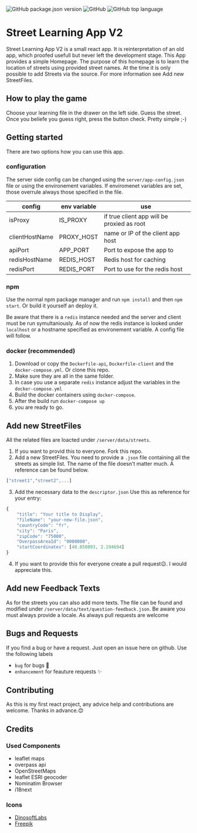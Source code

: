 ![GitHub package.json version](https://img.shields.io/badge/Version-v1.0.3-informational?style=for-the-badge) ![GitHub](https://img.shields.io/github/license/mbudget0x01/street-learning-app-v2?style=for-the-badge) ![GitHub top language](https://img.shields.io/github/languages/top/mbudget0x01/street-learning-app-v2?style=for-the-badge)

# Street Learning App V2

Street Learning App V2 is a small react app. It is reinterpretation of an old app, which proofed usefull but never left the development stage.
This App provides a simple Homepage. The purpose of this homepage is to learn the location of streets using provided street names.
At the time it is only possible to add Streets via the source. For more information see Add new StreetFiles.

## How to play the game

Choose your learning file in the drawer on the left side. Guess the street. Once you beliefe you guess right, press the button check.
Pretty simple ;-)

## Getting started

There are two options how you can use this app.

### configuration

The server side config can be changed using the `server/app-config.json` file or using the environement variables.
If enviromenet variables are set, those overrule always those specified in the file.


| config        | env variable           | use  |
| ------------- |-------------| -----|
| isProxy | IS_PROXY | if true client app will be proxied as root |
| clientHostName | PROXY_HOST | name or IP of the client app host |
| apiPort | APP_PORT | Port to expose the app to |
| redisHostName | REDIS_HOST | Redis host for caching |
| redisPort | REDIS_PORT | Port to use for the redis host |

### npm

Use the normal npm package manager and run `npm install` and then `npm start`.
Or build it yourself an deploy it.

Be aware that there is a `redis` instance needed and the server and client must be run symultaniously.
As of now the redis instance is looked under `localhost` or a hostname specified as environement variable.
A config file will follow.

### docker (recommended)

1. Download or copy the `Dockerfile-api`, `Dockerfile-client` and the `docker-compose.yml`. Or clone this repo.
2. Make sure they are all in the same folder.
3. In case you use a separate `redis` instance adjust the variables in the `docker-compose.yml`
4. Build the docker containers using `docker-compose`.
5. After the build run `docker-compose up`
6. you are ready to go.

## Add new StreetFiles

All the related files are loacted under `/server/data/streets`.

1. If you want to provid this to everyone. Fork this repo.
2. Add a new StreetFiles. You need to provide a `.json` file containing all the streets as simple list. The name of the file doesn't matter much. A reference can be found below.

```javascript
["street1","street2",...]
````

3. Add the necessary data to the `descriptor.json` Use this as reference for your entry:

```javascript
{
    "title": "Your title to Display",
    "fileName": "your-new-file.json",
    "countryCode": "fr",
    "city": "Paris",
    "zipCode": "75000",
    "OverpassAreaId": "0000000",
    "startCoordinates": [48.858093, 2.294694]
}
```

4. If you want to provide this for everyone create a pull request😉. I would appreciate this.


## Add new Feedback Texts

As for the streets you can also add more texts. The file can be found and modified under `/server/data/text/question-feedback.json`. Be aware you must always provide a locale.
As always pull requests are welcome


## Bugs and Requests

If you find a bug or have a request. Just open an issue here on github.
Use the following labels

* `bug` for bugs 🐞
* `enhancement` for feauture requests ✨

## Contributing

As this is my first react project, any advice help and contributions are welcome.
Thanks in advance.😊

## Credits

### Used Components

* leaflet maps
* overpass api
* OpenStreetMaps
* leaflet ESRI geocoder
* Nominatim Browser
* i18next

### Icons

* [DinosoftLabs](https://www.flaticon.com/de/autoren/dinosoftlabs)
* [Freepik](https://www.freepik.com)
